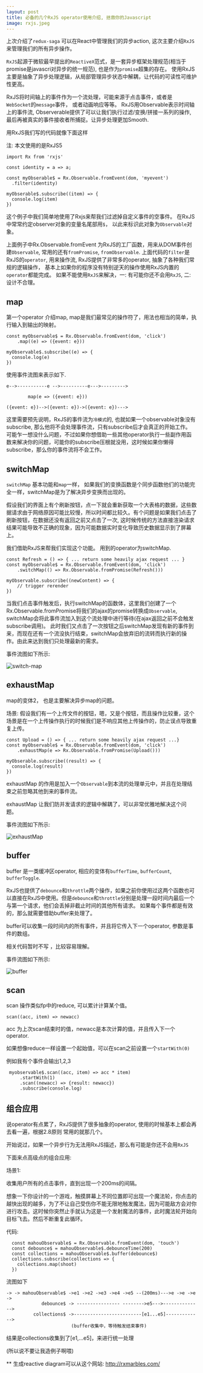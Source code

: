 ```yaml
---
layout: post
title: 必备的几个RxJS operator使用介绍, 拯救你的Javascript
image: rxjs.jpeg
---
```


上次介绍了`redux-saga` 可以在React中管理我们的异步action, 这次主要介绍`RxJS`来管理我们的所有异步操作。

`RxJS`起源于微软最早提出的`ReactiveX`范式，是一套异步框架处理规范(相当于promise是javascri对异步的统一规范), 也是作为`promise`超集的存在。 使用RxJS主要是抽象了异步处理逻辑，从局部管理异步状态中解耦，让代码的可读性可维护性更高。

RxJS将时间轴上的事件作为一个流处理，可能来源于点击事件，或者是`WebSocket`的`message`事件， 或者动画响应等等。 RxJS用Observable表示时间轴上的事件流, Observerable提供了可以让我们执行过滤/变换/拼接一系列的操作, 最后再被真实的事件接收者所捕捉。让异步处理更加Smooth.

用RxJS我们写的代码就像下面这样

注: 本文使用的是RxJS5

~~~
import Rx from 'rxjs'

const identity = a => a;

const myObserable$ = Rx.Observable.fromEvent(dom, 'myevent')
  .filter(identity)

myObserable$.subscribe((item) => {
  console.log(item)
})
~~~

这个例子中我们简单地使用了Rxjs来帮我们过滤掉自定义事件的空事件。 在RxJS中常常约定observer对象的变量名尾部用`$`， 以此来标识此对象为`Observable`对象。

上面例子中Rx.Observable.fromEvent 为RxJS的工厂函数，用来从DOM事件创建`Observable`, 常用的还有`fromPromise`, `fromObservable`. 上面代码的`filter`是RxJS的`operator`, 用来操作流, RxJS提供了非常多的operator, 抽象了各种我们常规的逻辑操作， 基本上如果你的程序没有特别逆天的操作使用RxJS内置的`operator`都能完成。 如果不能使用`RxJS`来解决，一: 有可能你还不会用`RxJS`, 二: 设计不合理。

## map

第一个operator 介绍map, map是我们最常见的操作符了，用法也相当的简单，执行输入到输出的映射。

~~~
const myObservable$ = Rx.Observable.fromEvent(dom, 'click')
    .map((e) => ({event: e}))

myObservable$.subscribe((e) => {
  console.log(e)
})
~~~

使用事件流图来表示如下.


~~~
e-->-----------e -->----------e--->--------->

        map(e => ({event: e}))

({event: e})-->({event: e})->({event: e})--->
~~~


这里需要预先说明，RxJS的事件流为`冷模式`的, 也就如果一个observable对象没有subscribe, 那么他将不会处理事件流，只有subscribe后才会真正的开始工作。 可能乍一想没什么问题，不过如果你想借助一些其他operator执行一些副作用函数来解决你的问题，可能你的subscribe压根就没用，这时候如果你懒得subscribe，那么你的事件流将不会工作。

## switchMap

`switchMap` 基本功能和`map`一样， 如果我们的变换函数是个同步函数他们的功能完全一样，switchMap是为了解决异步变换而出现的。

假设我们的界面上有个刷新按钮，点一下就会重新获取一个大表格的数据，这些数据请求由于网络原因可能比较慢，所以时间都比较久。有个问题是如果我们点击了刷新按钮，在数据还没有返回之前又点击了一次, 这时候传统的方法直接渲染请求结果可能导致不正确的现象，因为可能数据实时变化导致历史数据显示到了屏幕上。

我们借助RxJS来帮我们实现这个功能。 用到的operator为switchMap.

~~~
const Refresh = () => { ... return some heavily ajax request ... }
const myObservable$ = Rx.Observable.fromEvent(dom, 'click')
    .switchMap(() => Rx.Observable.fromPromise(Refresh()))

myObservable.subscribe((newContent) => {
    // trigger rerender
})
~~~

当我们点击事件触发后，执行switchMap的函数体，这里我们创建了一个Rx.Observable.fromPromise将我们的ajax的promise转换成`Observable`, switchMap会将此事件流加入到这个流处理中进行等待(在ajax返回之前不会触发subscribe调用)。 此时我们又点击了一次按钮之后switchMap发现有新的事件到来，而现在还有一个流没执行结束，switchMap会放弃旧的流转而执行新的操作。由此来达到我们只处理最新的需求。

事件流图如下所示:

![switch-map]({{site.baseurl}}/content/images/switchMap.png)

## exhaustMap

map的变体2， 也是主要解决异步map的问题。

场景: 假设我们有一个上传文件的按钮，嗯，又是个按钮，而且操作比较重，这个场景是在一个上传操作执行的时候我们是不响应其他上传操作的，防止误点导致重复上传。

~~~
const Upload = () => { ... return some heavily ajax request ...}
const myObservable$ = Rx.Observable.fromEvent(dom, 'click')
    .exhaustMap(e => Rx.Observable.fromPromise(Upload()))

myObserable.subscribe((result) => {
  console.log(result)
})
~~~

exhaustMap 的作用是加入一个`Observable`到本流的处理单元中，并且在处理结束之前忽略其他到来的事件流。

exhaustMap 让我们防并发请求的逻辑中解耦了，可以非常优雅地解决这个问题。

事件流图如下所示:

![exhaustMap]({{site.baseurl}}/content/images/exhaustMap.png)

## buffer

buffer 是一类缓冲区operator, 相应的变体有`bufferTime`, `bufferCount`, `bufferToggle`.

RxJS也提供了`debounce`和`throttle`两个操作，如果之前你使用过这两个函数也可以直接在RxJS中使用。但是`debounce`和`throttle`分别是处理一段时间内最后一个与第一个请求，他们会丢掉非截止时间的其他所有请求。 如果每个事件都是有效的，那么就需要借助buffer来处理了。

buffer可以收集一段时间内的所有事件，并且将它传入下一个operator, 参数是事件的数组。

相关代码暂时不写 ，比较容易理解。

事件流图如下所示:

![buffer]({{site.baseurl}}/content/images/buffer.png)

## scan

scan 操作类似fp中的reduce, 可以累计计算某个值。

~~~
scan((acc, item) => newacc)
~~~

acc 为上次scan结束时的值，newacc是本次计算的值，并且传入下一个operator.

如果想像reduce一样设置一个起始值，可以在scan之前设置一个`startWith(0)`

例如我有个事件会输出1,2,3

~~~
 myobservable$.scan((acc, item) => acc * item)
     .startWith(1)
     .scan((newacc) => {result: newacc})
     .subscribe(console.log)
~~~

## 组合应用

说operator有点累了，RxJS提供了很多抽象的operator, 使用的时候基本上都会再去看一遍，根据2.8原则 常用的就那几个。

开始说过，如果一个异步行为无法用RxJS描述，那么有可能是你还不会用`RxJS`

下面来点高级点的组合应用:

场景1:

收集用户所有的点击事件，直到出现一个200ms的间隔。

想象一下你设计的一个游戏，触摸屏幕上不同位置即可出现一个魔法轮，你点击的越快出现的越多，为了不让自己受伤你不能无限地触发魔法，因为可能敌方会对你进行攻击。这时候你突然止手就认为这是一个发射魔法的事件，此时魔法轮开始向目标飞去。然后不断重复此循环。

代码:

~~~
  const mahouObservable$ = Rx.Observable.fromEvent(dom, 'touch')
  const debounce$ = mahouObservable$.debounceTime(200)
  const collections = mahouObservable$.buffer(debounce$)
  collections.subscribe(collections => {
    collections.map(shoot)
  })
~~~

流图如下
~~~
-> -> mahouObservable$ ->e1 ->e2 ->e3 ->e4 ->e5 --(200ms)--->e ->e ->e ->
             debounce$ -> ---------------- -------->e5--->-------------->
          collections$ ->-------------------------[e1...e5]------------->
                        (buffer收集中，等待触发结束事件)
~~~

结果是collections收集到了[e1,...e5]，来进行统一处理


(所以说不要让我造例子啊喂)

** 生成reactive diagram可以从这个网站: http://rxmarbles.com/
